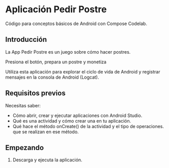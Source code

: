 Aplicación Pedir Postre 
======================

Código para conceptos básicos de Android con Compose Codelab.

Introducción
------------

La App Pedir Postre es un juego sobre cómo hacer postres.

Presiona el botón, prepara un postre y monetiza

Utiliza esta aplicación  para explorar el ciclo de vida de Android y registrar mensajes en
la consola de Android (Logcat).

Requisitos previos
--------------

Necesitas saber:
- Cómo abrir, crear y ejecutar aplicaciones con Android Studio.
- Qué es una actividad y cómo crear una en tu aplicación.
- Qué hace el método onCreate() de la actividad y el tipo de operaciones.
  que se realizan en ese método.


Empezando
---------------

1. Descarga y ejecuta la aplicación.